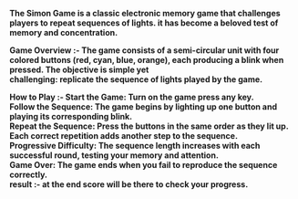 <b>The Simon Game is a classic electronic memory game that challenges players to repeat sequences of lights. it has become a beloved test of memory and concentration.<br>

<b> Game Overview :- The game consists of a semi-circular unit with four colored buttons (red, cyan, blue, orange), each producing a blink when pressed. The objective is simple yet <br>
challenging: replicate the sequence of lights played by the game.<br>

<b> How to Play :- Start the Game: Turn on the game press any key. <br>
<b> Follow the Sequence: The game begins by lighting up one button and <b> playing its corresponding blink. <br>
<b> Repeat the Sequence: Press the buttons in the same order as they lit up. Each correct repetition adds another step to the sequence. <br>
<b> Progressive Difficulty: The sequence length increases with each successful round, testing your memory and attention. <br>
<b> Game Over: The game ends when you fail to reproduce the sequence correctly. <br>
<b> result :- at the end score will be there to check your progress.<br>